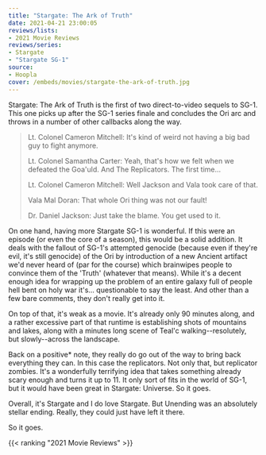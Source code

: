```yaml
---
title: "Stargate: The Ark of Truth"
date: 2021-04-21 23:00:05
reviews/lists:
- 2021 Movie Reviews
reviews/series:
- Stargate
- "Stargate SG-1"
source:
- Hoopla
cover: /embeds/movies/stargate-the-ark-of-truth.jpg
---
```

Stargate: The Ark of Truth is the first of two direct-to-video sequels to SG-1. This one picks up after the SG-1 series finale and concludes the Ori arc and throws in a number of other callbacks along the way.

<blockquote>
Lt. Colonel Cameron Mitchell: It's kind of weird not having a big bad guy to fight anymore.

Lt. Colonel Samantha Carter: Yeah, that's how we felt when we defeated the Goa'uld. And The Replicators. The first time...

Lt. Colonel Cameron Mitchell: Well Jackson and Vala took care of that.

Vala Mal Doran: That whole Ori thing was not our fault!

Dr. Daniel Jackson: Just take the blame. You get used to it.
</blockquote>

On one hand, having more Stargate SG-1 is wonderful. If this were an episode (or even the core of a season), this would be a solid addition. It deals with the fallout of SG-1's attempted genocide (because even if they're evil, it's still genocide) of the Ori by introduction of a new Ancient artifact we'd never heard of (par for the course) which brainwipes people to convince them of the 'Truth' (whatever that means). While it's a decent enough idea for wrapping up the problem of an entire galaxy full of people hell bent on holy war it's... questionable to say the least. And other than a few bare comments, they don't really get into it. 

On top of that, it's weak as a movie. It's already only 90 minutes along, and a rather excessive part of that runtime is establishing shots of mountains and lakes, along with a minutes long scene of Teal'c walking--resolutely, but slowly--across the landscape. 

Back on a positive* note, they really do go out of the way to bring back everything they can. In this case <spoiler>the replicators</spoiler>. Not only that, but <spoiler>replicator zombies</spoiler>. It's a wonderfully terrifying idea that takes something already scary enough and turns it up to 11. It only sort of fits in the world of SG-1, but it would have been great in Stargate: Universe. So it goes. 

Overall, it's Stargate and I do love Stargate. But Unending was an absolutely stellar ending. Really, they could just have left it there. 

So it goes. 

{{< ranking "2021 Movie Reviews" >}}